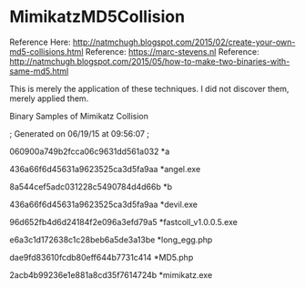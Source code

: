 # MimikatzMD5Collision

Reference Here: http://natmchugh.blogspot.com/2015/02/create-your-own-md5-collisions.html
Reference: https://marc-stevens.nl
Reference: http://natmchugh.blogspot.com/2015/05/how-to-make-two-binaries-with-same-md5.html

This is merely the application of these techniques.  I did not discover them, merely applied them.


Binary Samples of Mimikatz Collision


; Generated on 06/19/15 at 09:56:07
;

060900a749b2fcca06c9631dd561a032 *a

436a66f6d45631a9623525ca3d5fa9aa *angel.exe

8a544cef5adc031228c5490784d4d66b *b

436a66f6d45631a9623525ca3d5fa9aa *devil.exe

96d652fb4d6d24184f2e096a3efd79a5 *fastcoll_v1.0.0.5.exe

e6a3c1d172638c1c28beb6a5de3a13be *long_egg.php

dae9fd83610fcdb80eff644b7731c414 *MD5.php

2acb4b99236e1e881a8cd35f7614724b *mimikatz.exe


